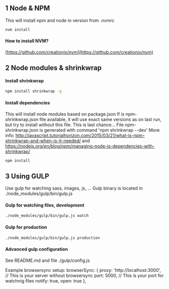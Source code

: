 ## 1 Node & NPM

This will install npm and node in version from .nvmrc
```bash
nvm install
```

#### How to install NVM?
[https://github.com/creationix/nvm](https://github.com/creationix/nvm)

## 2 Node modules & shrinkwrap

#### Install shrinkwrap
```bash
npm install shrinkwrap -g
```

#### Install dependencies
This will install node modules based on package.json
If is npm-shrinkwrap.json file available, it will use exact same versions as on last run, but try to install without this file. This is last chance...
File npm-shrinkwrap.json is generated with command 'npm shrinkwrap --dev'
More info: http://javascript.tutorialhorizon.com/2015/03/21/what-is-npm-shrinkwrap-and-when-is-it-needed/ and https://nodejs.org/en/blog/npm/managing-node-js-dependencies-with-shrinkwrap/
```bash
npm install
```

## 3 Using GULP
Use gulp for watching sass, images, js, ... Gulp binary is located in ./node_modules/gulp/bin/gulp.js

#### Gulp for watching files, development
```bash
./node_modules/gulp/bin/gulp.js watch
```

#### Gulp for production
```bash
./node_modules/gulp/bin/gulp.js production
```

#### Advanced gulp configuration
See README.md and file ./gulp/config.js

Example browsersync setup:
browserSync: {
    proxy: 'http://localhost:3000', // This is your server without browsersync
    port: 5000, // This is your port for watchnig files
    notify: true,
    open: true
},

